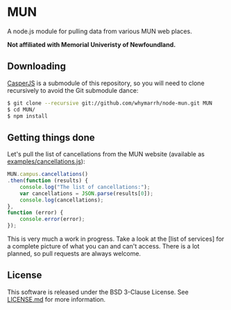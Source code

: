 MUN
===

A node.js module for pulling data from various MUN web places.

**Not affiliated with Memorial Univeristy of Newfoundland.**

Downloading
-----------

[CasperJS] is a submodule of this repository, so you will need to clone recursively to avoid the Git submodule dance:

```bash
$ git clone --recursive git://github.com/whymarrh/node-mun.git MUN
$ cd MUN/
$ npm install
```

Getting things done
-------------------

Let's pull the list of cancellations from the MUN website (available as [examples/cancellations.js](examples/cancellations.js)):

```js
MUN.campus.cancellations()
.then(function (results) {
    console.log("The list of cancellations:");
    var cancellations = JSON.parse(results[0]);
    console.log(cancellations);
},
function (error) {
    console.error(error);
});
```

This is very much a work in progress. Take a look at the [list of services] for a complete picture of what you can and can't access. There is a lot planned, so pull requests are always welcome.

License
-------

This software is released under the BSD 3-Clause License. See [LICENSE.md](LICENSE.md) for more information.

  [CasperJS]:http://casperjs.org/
  [super services megalist issue]:https://github.com/whymarrh/node-mun/issues/5
